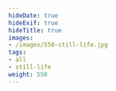 ```yaml
---
hideDate: true
hideExif: true
hideTitle: true
images:
- /images/550-still-life.jpg
tags:
- all
- still-life
weight: 550
---
```

